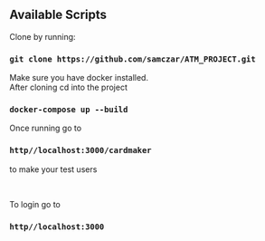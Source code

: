 ## Available Scripts

Clone by running:

### `git clone https://github.com/samczar/ATM_PROJECT.git`

Make sure you have docker installed.<br />
After cloning cd into the project

### `docker-compose up --build`

Once running go to

### `http//localhost:3000/cardmaker`

to make your test users

<br />

To login go to

### `http//localhost:3000`
